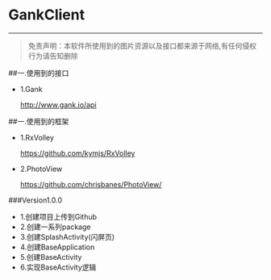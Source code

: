 # GankClient
---

>免责声明：本软件所使用到的图片资源以及接口都来源于网络,有任何侵权行为请告知删除

##一.使用到的接口

- 1.Gank

    http://www.gank.io/api

##一.使用到的框架

- 1.RxVolley

    https://github.com/kymjs/RxVolley
    
- 2.PhotoView

    https://github.com/chrisbanes/PhotoView/
    
    
###Version1.0.0

- 1.创建项目上传到Github
- 2.创建一系列package
- 3.创建SplashActivity(闪屏页)
- 4.创建BaseApplication
- 5.创建BaseActivity
- 6.实现BaseActivity逻辑


